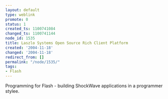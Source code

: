 ```yaml
---
layout: default
type: weblink
promote: 0
status: 1
created_ts: 1100741084
changed_ts: 1100741144
node_id: 1535
title: Laszlo Systems Open Source Rich Client Platform
created: '2004-11-18'
changed: '2004-11-18'
redirect_from: []
permalink: "/node/1535/"
tags:
- Flash
---
```

Programming for Flash - building ShockWave applications in a programmer stylee.
